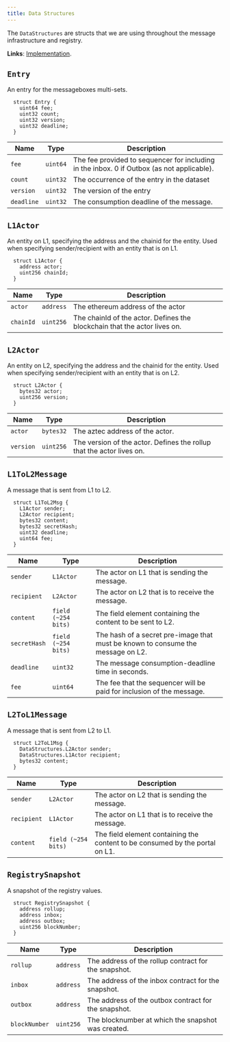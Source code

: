 ```yaml
---
title: Data Structures
---
```


The `DataStructures` are structs that we are using throughout the message infrastructure and registry.

**Links**: [Implementation](https://github.com/AztecProtocol/aztec-packages/blob/master/l1-contracts/src/core/libraries/DataStructures.sol).

## `Entry`

An entry for the messageboxes multi-sets. 

```solidity title="DataStructures.sol"
  struct Entry {
    uint64 fee;
    uint32 count;
    uint32 version;
    uint32 deadline;
  }
```

| Name           | Type    | Description |
| -------------- | ------- | ----------- |
| `fee`          | `uint64` | The fee provided to sequencer for including in the inbox. 0 if Outbox (as not applicable). |
| `count`        | `uint32` | The occurrence of the entry in the dataset |
| `version`      | `uint32` | The version of the entry |
| `deadline`     | `uint32` | The consumption deadline of the message. |


## `L1Actor`

An entity on L1, specifying the address and the chainid for the entity. Used when specifying sender/recipient with an entity that is on L1.

```solidity title="DataStructures.sol"
  struct L1Actor {
    address actor;
    uint256 chainId;
  }
```

| Name           | Type    | Description |
| -------------- | ------- | ----------- |
| `actor`          | `address` | The ethereum address of the actor |
| `chainId`        | `uint256` | The chainId of the actor. Defines the blockchain that the actor lives on. |


## `L2Actor`

An entity on L2, specifying the address and the chainid for the entity. Used when specifying sender/recipient with an entity that is on L2.

```solidity title="DataStructures.sol"
  struct L2Actor {
    bytes32 actor;
    uint256 version;
  }
```

| Name           | Type    | Description |
| -------------- | ------- | ----------- |
| `actor`          | `bytes32` | The aztec address of the actor. |
| `version`        | `uint256` | The version of the actor. Defines the rollup that the actor lives on. |

## `L1ToL2Message`

A message that is sent from L1 to L2.

```solidity title="DataStructures.sol"
  struct L1ToL2Msg {
    L1Actor sender;
    L2Actor recipient;
    bytes32 content;
    bytes32 secretHash;
    uint32 deadline;
    uint64 fee;
  }
```

| Name           | Type    | Description |
| -------------- | ------- | ----------- |
| `sender`          | `L1Actor` | The actor on L1 that is sending the message. |
| `recipient`        | `L2Actor` | The actor on L2 that is to receive the message. |
| `content`        | `field (~254 bits)` | The field element containing the content to be sent to L2. |
| `secretHash`        | `field (~254 bits)` | The hash of a secret pre-image that must be known to consume the message on L2. |
| `deadline`        | `uint32` | The message consumption-deadline time in seconds. |
| `fee`        | `uint64` | The fee that the sequencer will be paid for inclusion of the message. |

## `L2ToL1Message`

A message that is sent from L2 to L1.

```solidity title="DataStructures.sol"
  struct L2ToL1Msg {
    DataStructures.L2Actor sender;
    DataStructures.L1Actor recipient;
    bytes32 content;
  }
```

| Name           | Type    | Description |
| -------------- | ------- | ----------- |
| `sender`          | `L2Actor` | The actor on L2 that is sending the message. |
| `recipient`        | `L1Actor` | The actor on L1 that is to receive the message. |
| `content`        | `field (~254 bits)` | The field element containing the content to be consumed by the portal on L1. |

## `RegistrySnapshot`

A snapshot of the registry values.

```solidity title="DataStructures.sol"
  struct RegistrySnapshot {
    address rollup;
    address inbox;
    address outbox;
    uint256 blockNumber;
  }
```

| Name           | Type    | Description |
| -------------- | ------- | ----------- |
| `rollup`       | `address` | The address of the rollup contract for the snapshot. |
| `inbox`       | `address` | The address of the inbox contract for the snapshot. |
| `outbox`       | `address` | The address of the outbox contract for the snapshot. |
| `blockNumber`       | `uint256` | The blocknumber at which the snapshot was created. |




